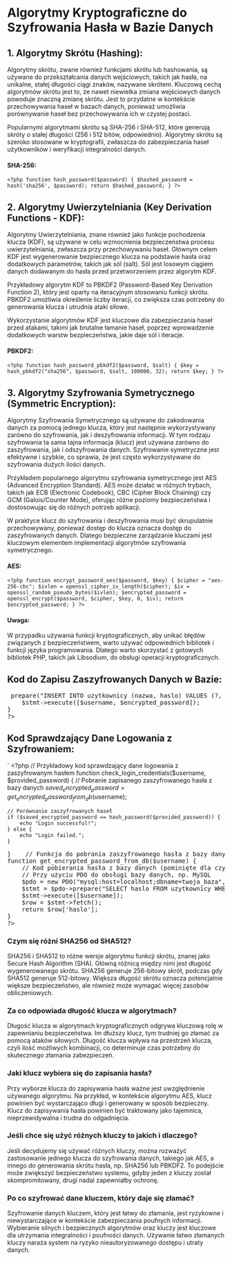 # Algorytmy Kryptograficzne do Szyfrowania Hasła w Bazie Danych

## 1. Algorytmy Skrótu (Hashing):
Algorytmy skrótu, zwane również funkcjami skrótu lub hashowania, są używane do przekształcania danych wejściowych, takich jak hasła, na unikalne, stałej długości ciągi znaków, nazywane skrótem. Kluczową cechą algorytmów skrótu jest to, że nawet niewielka zmiana wejściowych danych powoduje znaczną zmianę skrótu. Jest to przydatne w kontekście przechowywania haseł w bazach danych, ponieważ umożliwia porównywanie haseł bez przechowywania ich w czystej postaci.

Popularnymi algorytmami skrótu są SHA-256 i SHA-512, które generują skróty o stałej długości (256 i 512 bitów, odpowiednio). Algorytmy skrótu są szeroko stosowane w kryptografii, zwłaszcza do zabezpieczania haseł użytkowników i weryfikacji integralności danych.

#### SHA-256:
` <?php
function hash_password($password) {
    $hashed_password = hash('sha256', $password);
    return $hashed_password;
}
?> `
## 2. Algorytmy Uwierzytelniania (Key Derivation Functions - KDF):
Algorytmy Uwierzytelniania, znane również jako funkcje pochodzenia klucza (KDF), są używane w celu wzmocnienia bezpieczeństwa procesu uwierzytelniania, zwłaszcza przy przechowywaniu haseł. Głównym celem KDF jest wygenerowanie bezpiecznego klucza na podstawie hasła oraz dodatkowych parametrów, takich jak sól (salt). Sól jest losowym ciągiem danych dodawanym do hasła przed przetworzeniem przez algorytm KDF.

Przykładowy algorytm KDF to PBKDF2 (Password-Based Key Derivation Function 2), który jest oparty na iteracyjnym stosowaniu funkcji skrótu. PBKDF2 umożliwia określenie liczby iteracji, co zwiększa czas potrzebny do generowania klucza i utrudnia ataki siłowe.

Wykorzystanie algorytmów KDF jest kluczowe dla zabezpieczania haseł przed atakami, takimi jak brutalne łamanie haseł, poprzez wprowadzenie dodatkowych warstw bezpieczeństwa, jakie daje sól i iteracje.

#### PBKDF2:
` <?php
function hash_password_pbkdf2($password, $salt) {
    $key = hash_pbkdf2("sha256", $password, $salt, 100000, 32);
    return $key;
    }
?> `
## 3. Algorytmy Szyfrowania Symetrycznego (Symmetric Encryption):
Algorytmy Szyfrowania Symetrycznego są używane do zakodowania danych za pomocą jednego klucza, który jest następnie wykorzystywany zarówno do szyfrowania, jak i deszyfrowania informacji. W tym rodzaju szyfrowania ta sama tajna informacja (klucz) jest używana zarówno do zaszyfrowania, jak i odszyfrowania danych. Szyfrowanie symetryczne jest efektywne i szybkie, co sprawia, że jest często wykorzystywane do szyfrowania dużych ilości danych.

Przykładem popularnego algorytmu szyfrowania symetrycznego jest AES (Advanced Encryption Standard). AES może działać w różnych trybach, takich jak ECB (Electronic Codebook), CBC (Cipher Block Chaining) czy GCM (Galois/Counter Mode), oferując różne poziomy bezpieczeństwa i dostosowując się do różnych potrzeb aplikacji.

W praktyce klucz do szyfrowania i deszyfrowania musi być skrupulatnie przechowywany, ponieważ dostęp do klucza oznacza dostęp do zaszyfrowanych danych. Dlatego bezpieczne zarządzanie kluczami jest kluczowym elementem implementacji algorytmów szyfrowania symetrycznego.

#### AES:
` <?php
function encrypt_password_aes($password, $key) {
    $cipher = "aes-256-cbc";
    $ivlen = openssl_cipher_iv_length($cipher);
    $iv = openssl_random_pseudo_bytes($ivlen);
    $encrypted_password = openssl_encrypt($password, $cipher, $key, 0, $iv);
    return $encrypted_password;
}
?> `


#### Uwaga:
W przypadku używania funkcji kryptograficznych, aby unikać błędów związanych z bezpieczeństwem, warto używać odpowiednich bibliotek i funkcji języka programowania. Dlatego warto skorzystać z gotowych bibliotek PHP, takich jak Libsodium, do obsługi operacji kryptograficznych.

## Kod do Zapisu Zaszyfrowanych Danych w Bazie:
<pre> <?php
// Przykładowy kod zapisu zaszyfrowanego hasła do bazy danych
function save_encrypted_password_to_db($username, $encrypted_password) {
    // Kod zapisu do bazy danych (pominięte dla czytelności)
    // Przy użyciu PDO do obsługi bazy danych, np. MySQL
    $pdo = new PDO("mysql:host=localhost;dbname=twoja_baza", "nazwa_uzytkownika", "haslo");
    $stmt = $pdo->prepare("INSERT INTO uzytkownicy (nazwa, haslo) VALUES (?, ?)");
    $stmt->execute([$username, $encrypted_password]);
}
?> </pre>
## Kod Sprawdzający Dane Logowania z Szyfrowaniem:
` <?php
// Przykładowy kod sprawdzający dane logowania z zaszyfrowanym hasłem
function check_login_credentials($username, $provided_password) {
    // Pobranie zapisanego zaszyfrowanego hasła z bazy danych
    $saved_encrypted_password = get_encrypted_password_from_db($username);

    // Porównanie zaszyfrowanych haseł
    if ($saved_encrypted_password == hash_password($provided_password)) {
        echo "Login successful!";
    } else {
        echo "Login failed.";
    }
 <pre>
}    // Funkcja do pobrania zaszyfrowanego hasła z bazy danych
function get_encrypted_password_from_db($username) {
    // Kod pobierania hasła z bazy danych (pominięte dla czytelności)
    // Przy użyciu PDO do obsługi bazy danych, np. MySQL
    $pdo = new PDO("mysql:host=localhost;dbname=twoja_baza", "nazwa_uzytkownika", "haslo");
    $stmt = $pdo->prepare("SELECT haslo FROM uzytkownicy WHERE nazwa = ?");
    $stmt->execute([$username]);
    $row = $stmt->fetch();
    return $row['haslo'];
}
?> </pre>




### Czym się różni SHA256 od SHA512?
SHA256 i SHA512 to różne wersje algorytmu funkcji skrótu, znanej jako Secure Hash Algorithm (SHA). Główną różnicą między nimi jest długość wygenerowanego skrótu. SHA256 generuje 256-bitowy skrót, podczas gdy SHA512 generuje 512-bitowy. Większa długość skrótu oznacza potencjalnie większe bezpieczeństwo, ale również może wymagać więcej zasobów obliczeniowych.

### Za co odpowiada długość klucza w algorytmach?
Długość klucza w algorytmach kryptograficznych odgrywa kluczową rolę w zapewnianiu bezpieczeństwa. Im dłuższy klucz, tym trudniej go złamać za pomocą ataków siłowych. Długość klucza wpływa na przestrzeń klucza, czyli ilość możliwych kombinacji, co determinuje czas potrzebny do skutecznego złamania zabezpieczeń.

### Jaki klucz wybiera się do zapisania hasła?
Przy wyborze klucza do zapisywania hasła ważne jest uwzględnienie używanego algorytmu. Na przykład, w kontekście algorytmu AES, klucz powinien być wystarczająco długi i generowany w sposób bezpieczny. Klucz do zapisywania hasła powinien być traktowany jako tajemnica, nieprzewidywalna i trudna do odgadnięcia.

### Jeśli chce się użyć różnych kluczy to jakich i dlaczego?
Jeśli decydujemy się używać różnych kluczy, można rozważyć zastosowanie jednego klucza do szyfrowania danych, takiego jak AES, a innego do generowania skrótu hasła, np. SHA256 lub PBKDF2. To podejście może zwiększyć bezpieczeństwo systemu, gdyby jeden z kluczy został skompromitowany, drugi nadal zapewniałby ochronę.

### Po co szyfrować dane kluczem, który daje się złamać?
Szyfrowanie danych kluczem, który jest łatwy do złamania, jest ryzykowne i niewystarczające w kontekście zabezpieczania poufnych informacji. Wybieranie silnych i bezpiecznych algorytmów oraz kluczy jest kluczowe dla utrzymania integralności i poufności danych. Używanie łatwo złamanych kluczy naraża system na ryzyko nieautoryzowanego dostępu i utraty danych.
